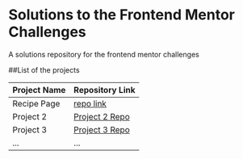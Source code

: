 # Solutions to the Frontend Mentor Challenges
A solutions repository for the frontend mentor challenges

##List of the projects

| Project Name | Repository Link |
|--------------|-----------------|
| Recipe Page  |  [repo link](https://github.com/Wanjiru-M/frontend-mentor-challenges/tree/main/Recipe_Page) |
| Project 2    | [Project 2 Repo](https://github.com/yourusername/project2) |
| Project 3    | [Project 3 Repo](https://github.com/yourusername/project3) |
| ...          | ...             |

